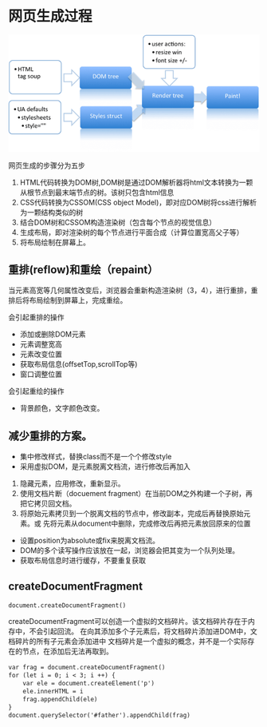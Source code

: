 # 网页生成过程

![image](./img.png)

网页生成的步骤分为五步
1. HTML代码转换为DOM树,DOM树是通过DOM解析器将html文本转换为一颗从根节点到最末端节点的树。该树只包含html信息
2. CSS代码转换为CSSOM(CSS object Model)，即对应DOM树将css进行解析为一颗结构类似的树
3. 结合DOM树和CSSOM构造渲染树（包含每个节点的视觉信息）
4. 生成布局，即对渲染树的每个节点进行平面合成（计算位置宽高父子等）
5. 将布局绘制在屏幕上。

## 重排(reflow)和重绘（repaint）

当元素高宽等几何属性改变后，浏览器会重新构造渲染树（3，4），进行重排，重排后将布局绘制到屏幕上，完成重绘。

会引起重排的操作
- 添加或删除DOM元素
- 元素调整宽高
- 元素改变位置
- 获取布局信息(offsetTop,scrollTop等)
- 窗口调整位置

会引起重绘的操作
- 背景颜色，文字颜色改变。

## 减少重排的方案。

- 集中修改样式，替换class而不是一个个修改style
- 采用虚拟DOM，是元素脱离文档流，进行修改后再加入
1. 隐藏元素，应用修改，重新显示。
2. 使用文档片断（docuement fragment）在当前DOM之外构建一个子树，再把它拷贝回文档。
3. 将原始元素拷贝到一个脱离文档的节点中，修改副本，完成后再替换原始元素。或 先将元素从document中删除，完成修改后再把元素放回原来的位置
- 设置position为absolute或fix来脱离文档流。
- DOM的多个读写操作应该放在一起，浏览器会把其变为一个队列处理。
- 获取布局信息时进行缓存，不要重复获取

## createDocumentFragment

```
document.createDocumentFragment()
```

createDocumentFragment可以创造一个虚拟的文档碎片。该文档碎片存在于内存中，不会引起回流。
在向其添加多个子元素后，将文档碎片添加进DOM中，文档碎片的所有子元素会添加进中
文档碎片是一个虚拟的概念，并不是一个实际存在的节点，在添加后无法再取到。

```
var frag = document.createDocumentFragment()
for (let i = 0; i < 3; i ++) {
    var ele = document.createElement('p')
    ele.innerHTML = i
    frag.appendChild(ele)
}
document.querySelector('#father').appendChild(frag)
```